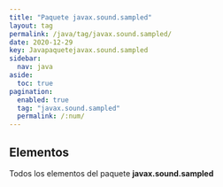 ```yaml
---
title: "Paquete javax.sound.sampled"
layout: tag
permalink: /java/tag/javax.sound.sampled/
date: 2020-12-29
key: Javapaquetejavax.sound.sampled
sidebar: 
  nav: java
aside: 
  toc: true
pagination: 
  enabled: true
  tag: "javax.sound.sampled"
  permalink: /:num/
---
```


<h2>Elementos</h2>
Todos los elementos del paquete <strong>javax.sound.sampled</strong>
